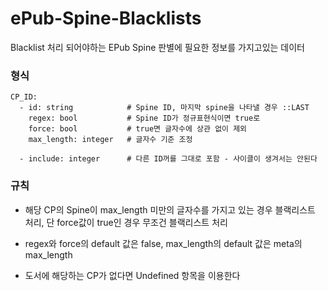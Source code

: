 # ePub-Spine-Blacklists

Blacklist 처리 되어야하는 EPub Spine 판별에 필요한 정보를 가지고있는 데이터

### 형식
```
CP_ID:
  - id: string            # Spine ID, 마지막 spine을 나타낼 경우 ::LAST
    regex: bool           # Spine ID가 정규표현식이면 true로
    force: bool           # true면 글자수에 상관 없이 제외
    max_length: integer   # 글자수 기준 조정
    
  - include: integer      # 다른 ID꺼를 그대로 포함 - 사이클이 생겨서는 안된다
```

### 규칙

* 해당 CP의 Spine이 max_length 미만의 글자수를 가지고 있는 경우 블랙리스트 처리, 단 force값이 true인 경우 무조건 블랙리스트 처리

* regex와 force의 default 값은 false, max_length의 default 값은 meta의 max_length

* 도서에 해당하는 CP가 없다면 Undefined 항목을 이용한다



